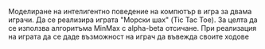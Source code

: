 Моделиране на интелигентно поведение на компютър в игра за
двама играчи. Да се реализира играта "Морски шах" (Tic Tac Toe). За целта да се
използва алгоритъма MinMax с alpha-beta отсичане.
При реализация на играта да се даде възможност на играч да въвежда своите
ходове